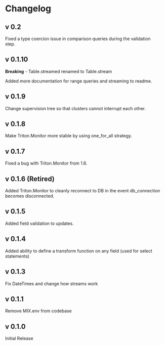# Changelog

## v 0.2

Fixed a type coercion issue in comparison queries during the validation step.

## v 0.1.10

**Breaking** - Table.streamed renamed to Table.stream

Added more documentation for range queries and streaming to readme.

## v 0.1.9

Change supervision tree so that clusters cannot interrupt each other.

## v 0.1.8

Make Triton.Monitor more stable by using one_for_all strategy.

## v 0.1.7

Fixed a bug with Triton.Monitor from 1.6.

## v 0.1.6 (Retired)

Added Triton.Monitor to cleanly reconnect to DB in the event db_connection becomes disconnected.

## v 0.1.5

Added field validation to updates.

## v 0.1.4

Added ability to define a transform function on any field (used for select statements)

## v 0.1.3

Fix DateTimes and change how streams work

## v 0.1.1

Remove MIX.env from codebase

## v 0.1.0

Initial Release
